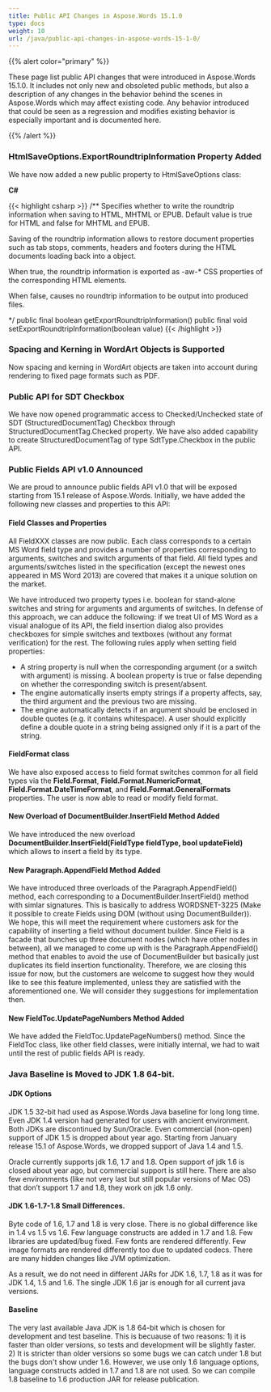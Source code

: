 ```yaml
---
title: Public API Changes in Aspose.Words 15.1.0
type: docs
weight: 10
url: /java/public-api-changes-in-aspose-words-15-1-0/
---
```


{{% alert color="primary" %}} 

These page list public API changes that were introduced in Aspose.Words 15.1.0. It includes not only new and obsoleted public methods, but also a description of any changes in the behavior behind the scenes in Aspose.Words which may affect existing code. Any behavior introduced that could be seen as a regression and modifies existing behavior is especially important and is documented here.

{{% /alert %}} 

### **HtmlSaveOptions.ExportRoundtripInformation Property Added**

We have now added a new public property to HtmlSaveOptions class:

**C#**

{{< highlight csharp >}}
/** 
 Specifies whether to write the roundtrip information when saving to HTML, MHTML or EPUB.
 Default value is <c>true</c> for HTML and <c>false</c> for MHTML and EPUB.
 <p>Saving of the roundtrip information allows to restore document properties such as tab stops,
 comments, headers and footers during the HTML documents loading back into a <see cref="Document"/> object.</p>
 <p>When <c>true</c>, the roundtrip information is exported as -aw-* CSS properties
 of the corresponding HTML elements.</p>
 <p>When <c>false</c>, causes no roundtrip information to be output into produced files.</p>
*/
public final boolean getExportRoundtripInformation()
public final void setExportRoundtripInformation(boolean value)
{{< /highlight >}}

### **Spacing and Kerning in WordArt Objects is Supported**

Now spacing and kerning in WordArt objects are taken into account during rendering to fixed page formats such as PDF. 

### **Public API for SDT Checkbox**

We have now opened programmatic access to Checked/Unchecked state of SDT (StructuredDocumentTag) Checkbox through StructuredDocumentTag.Checked property. We have also added capability to create StructuredDocumentTag of type SdtType.Checkbox in the public API.

### **Public Fields API v1.0 Announced**

We are proud to announce public fields API v1.0 that will be exposed starting from 15.1 release of Aspose.Words. Initially, we have added the following new classes and properties to this API:

#### **Field Classes and Properties**

All FieldXXX classes are now public. Each class corresponds to a certain MS Word field type and provides a number of properties corresponding to arguments, switches and switch arguments of that field. All field types and arguments/switches listed in the specification (except the newest ones appeared in MS Word 2013) are covered that makes it a unique solution on the market.

We have introduced two property types i.e. boolean for stand-alone switches and string for arguments and arguments of switches. In defense of this approach, we can adduce the following: if we treat UI of MS Word as a visual analogue of its API, the field insertion dialog also provides checkboxes for simple switches and textboxes (without any format verification) for the rest. The following rules apply when setting field properties:

- A string property is null when the corresponding argument (or a switch with argument) is missing. A boolean property is true or false depending on whether the corresponding switch is present/absent.
- The engine automatically inserts empty strings if a property affects, say, the third argument and the previous two are missing.
- The engine automatically detects if an argument should be enclosed in double quotes (e.g. it contains whitespace). A user should explicitly define a double quote in a string being assigned only if it is a part of the string.

#### **FieldFormat class**

We have also exposed access to field format switches common for all field types via the **Field.Format**, **Field.Format.NumericFormat**, **Field.Format.DateTimeFormat**, and **Field.Format.GeneralFormats** properties. The user is now able to read or modify field format.

#### **New Overload of DocumentBuilder.InsertField Method Added**

We have introduced the new overload **DocumentBuilder.InsertField(FieldType fieldType, bool updateField)** which allows to insert a field by its type.

#### **New Paragraph.AppendField Method Added**

We have introduced three overloads of the Paragraph.AppendField() method, each corresponding to a DocumentBuilder.InsertField() method with simlar signatures. This is basically to address WORDSNET-3225 (Make it possible to create Fields using DOM (without using DocumentBuilder)). We hope, this will meet the requirement where customers ask for the capability of inserting a field without document builder. Since Field is a facade that bunches up three document nodes (which have other nodes in between), all we managed to come up with is the Paragraph.AppendField() method that enables to avoid the use of DocumentBuilder but basically just duplicates its field insertion functionality. Therefore, we are closing this issue for now, but the customers are welcome to suggest how they would like to see this feature implemented, unless they are satisfied with the aforementioned one. We will consider they suggestions for implementation then.

#### **New FieldToc.UpdatePageNumbers Method Added**

We have added the FieldToc.UpdatePageNumbers() method. Since the FieldToc class, like other field classes, were initially internal, we had to wait until the rest of public fields API is ready.

### **Java Baseline is Moved to JDK 1.8 64-bit.**

#### **JDK Options**

JDK 1.5 32-bit had used as Aspose.Words Java baseline for long long time. Even JDK 1.4 version had generated for users with ancient environment. Both JDKs are discontinued by Sun/Oracle. Even commercial (non-open) support of JDK 1.5 is dropped about year ago. Starting from January release 15.1 of Aspose.Words, we dropped support of Java 1.4 and 1.5. 

Oracle currently supports jdk 1.6, 1.7 and 1.8. Open support of jdk 1.6 is closed about year ago, but commercial support is still here. There are also few environments (like not very last but still popular versions of Mac OS) that don’t support 1.7 and 1.8, they work on jdk 1.6 only.

#### **JDK 1.6-1.7-1.8 Small Differences.**

Byte code of 1.6, 1.7 and 1.8 is very close. There is no global difference like in 1.4 vs 1.5 vs 1.6. Few language constructs are added in 1.7 and 1.8. Few libraries are updated/bug fixed. Few fonts are rendered differently. Few image formats are rendered differently too due to updated codecs. There are many hidden changes like JVM optimization.

As a result, we do not need in different JARs for JDK 1.6, 1.7, 1.8 as it was for JDK 1.4, 1.5 and 1.6. The single JDK 1.6 jar is enough for all current java versions.

#### **Baseline**

The very last available Java JDK is 1.8 64-bit which is chosen for development and test baseline. This is becuause of two reasons: 1) it is faster than older versions, so tests and development will be slightly faster. 2) It is stricter than older versions so some bugs we can catch under 1.8 but the bugs don't show under 1.6. However, we use only 1.6 language options, language constructs added in 1.7 and 1.8 are not used. So we can compile 1.8 baseline to 1.6 production JAR for release publication. 
